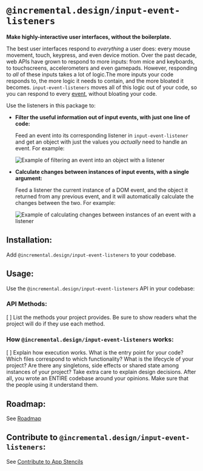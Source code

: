 # `@incremental.design/input-event-listeners`

<!--
Add a banner image and badges

see: https://towardsdatascience.com/how-to-write-an-awesome-readme-68bf4be91f8b

For bonus points, make the banner animated with html, css and svg

see: https://github.com/sindresorhus/css-in-readme-like-wat
 -->

**Make highly-interactive user interfaces, without the boilerplate.**

The best user interfaces respond to _everything_ a user does: every mouse movement, touch, keypress, and even device motion. Over the past decade, web APIs have grown to respond to more inputs: from mice and keyboards, to touchscreens, accelerometers and even gamepads. However, responding to _all_ of these inputs takes a lot of logic.The more inputs your code responds to, the more logic it needs to contain, and the more bloated it becomes. `input-event-listeners` moves all of this logic out of your code, so you can respond to every [event](https://developer.mozilla.org/en-US/docs/Web/API/Event), without bloating your code.

Use the listeners in this package to:

- **Filter the useful information out of input events, with just one line of code:**

  Feed an event into its corresponding listener in `input-event-listener` and get an object with just the values you _actually_ need to handle an event. For example:

  ![Example of filtering an event into an object with a listener](../../../.readme/diagram-filter-events.png)

<!-- can we automatically pick the correct listener by introspecting the event? Need to write a switch statement with instanceof event -->

- **Calculate changes between instances of input events, with a single argument:**

  Feed a listener the current instance of a DOM event, and the object it returned from any previous event, and it will automatically calculate the changes between the two. For example:

  ![Example of calculating changes between instances of an event with a listener](../../../.readme/diagram-calculate-events.png)

<!-- list any codebases, websites, apps, platforms or other products that use your code -->

<!-- link to your reader to your repository's bug page, and let them know if you're open to contributions -->

## Installation:

Add `@incremental.design/input-event-listeners` to your codebase.

<!-- show using a single named import with ES6 + gif -->

<!--
default import is Listener

it accepts ANY event, and ANY previous, and tries to calculate accordingly

use it if you just want a quick-and-dirty way to get up and running
 -->

 <!-- to get even better performance and bundle size you can import just the specific listeners you need with ES6 imports
 
 note, your project must have ES6 imports enabled. Virtually any project that uses either webpack or typescript has these imports enabled
 
  -->

## Usage:

<!-- * what you want the reader to do -->

Use the `@incremental.design/input-event-listeners` API in your codebase:

<!-- use in vue template

show that there is one event listener for each @<event>

 -->

<!-- use in vue setup function

show example of a setup function
 -->

<!-- use in typescript
reveal that this is virtually identical to using in setup function
 -->

<!-- every listener extends the same generic listener function - they all have the same arguments -->

### API Methods:

[ ] List the methods your project provides. Be sure to show readers what the project will do if they use each method.

### How `@incremental.design/input-event-listeners` works:

[ ] Explain how execution works. What is the entry point for your code? Which files correspond to which functionality? What is the lifecycle of your project? Are there any singletons, side effects or shared state among instances of your project? Take extra care to explain design decisions. After all, you wrote an ENTIRE codebase around your opinions. Make sure that the people using it understand them.

## Roadmap:

See [Roadmap](../../../README.md#roadmap)

## Contribute to `@incremental.design/input-event-listeners`:

See [Contribute to App Stencils](../../../CONTRIBUTE.md)

<!-- * why?
 * desired outcome
 * underlying problem
 * action
 * compare action to doing nothing -->

<!-- * how tell if succeeded? -->
